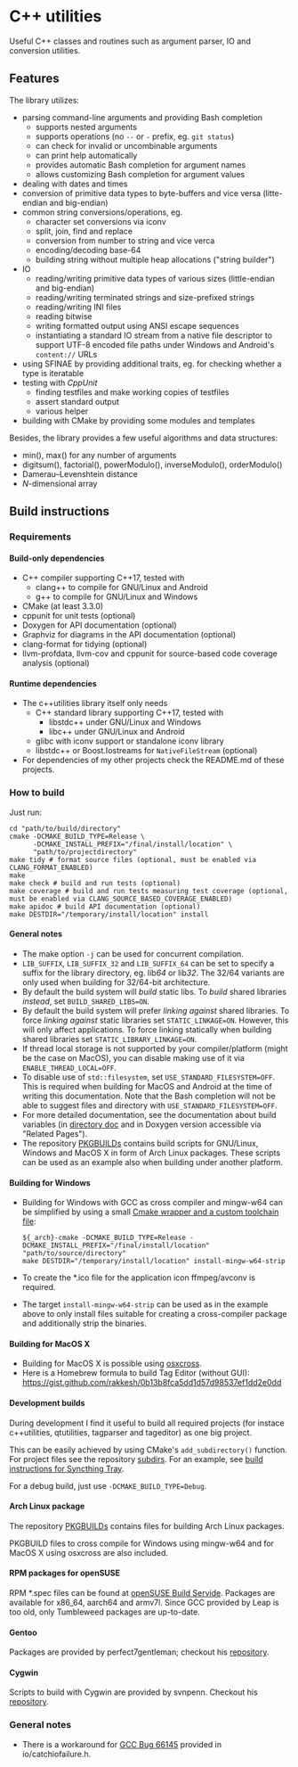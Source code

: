 # C++ utilities
Useful C++ classes and routines such as argument parser, IO and conversion utilities.

## Features
The library utilizes:

* parsing command-line arguments and providing Bash completion
    - supports nested arguments
    - supports operations (no `--` or `-` prefix, eg. `git status`)
    - can check for invalid or uncombinable arguments
    - can print help automatically
    - provides automatic Bash completion for argument names
    - allows customizing Bash completion for argument values
* dealing with dates and times
* conversion of primitive data types to byte-buffers and vice versa (litte-endian and big-endian)
* common string conversions/operations, eg.
    - character set conversions via iconv
    - split, join, find and replace
    - conversion from number to string and vice verca
    - encoding/decoding base-64
    - building string without multiple heap allocations ("string builder")
* IO
    - reading/writing primitive data types of various sizes (little-endian and big-endian)
    - reading/writing terminated strings and size-prefixed strings
    - reading/writing INI files
    - reading bitwise
    - writing formatted output using ANSI escape sequences
    - instantiating a standard IO stream from a native file descriptor to support UTF-8 encoded
      file paths under Windows and Android's `content://` URLs
* using SFINAE by providing additional traits, eg. for checking whether a type is iteratable
* testing with *CppUnit*
    - finding testfiles and make working copies of testfiles
    - assert standard output
    - various helper
* building with CMake by providing some modules and templates

Besides, the library provides a few useful algorithms and data structures:

* min(), max() for any number of arguments
* digitsum(), factorial(), powerModulo(), inverseModulo(), orderModulo()
* Damerau–Levenshtein distance
* *N*-dimensional array

## Build instructions
### Requirements
#### Build-only dependencies
* C++ compiler supporting C++17, tested with
    - clang++ to compile for GNU/Linux and Android
    - g++ to compile for GNU/Linux and Windows
* CMake (at least 3.3.0)
* cppunit for unit tests (optional)
* Doxygen for API documentation (optional)
* Graphviz for diagrams in the API documentation (optional)
* clang-format for tidying (optional)
* llvm-profdata, llvm-cov and cppunit for source-based code coverage analysis (optional)

#### Runtime dependencies
* The c++utilities library itself only needs
    * C++ standard library supporting C++17, tested with
        - libstdc++ under GNU/Linux and Windows
        - libc++ under GNU/Linux and Android
    * glibc with iconv support or standalone iconv library
    * libstdc++ or Boost.Iostreams for `NativeFileStream` (optional)
* For dependencies of my other projects check the README.md of these projects.

### How to build
Just run:
```
cd "path/to/build/directory"
cmake -DCMAKE_BUILD_TYPE=Release \
      -DCMAKE_INSTALL_PREFIX="/final/install/location" \
      "path/to/projectdirectory"
make tidy # format source files (optional, must be enabled via CLANG_FORMAT_ENABLED)
make
make check # build and run tests (optional)
make coverage # build and run tests measuring test coverage (optional, must be enabled via CLANG_SOURCE_BASED_COVERAGE_ENABLED)
make apidoc # build API documentation (optional)
make DESTDIR="/temporary/install/location" install
```

#### General notes
* The make option ```-j``` can be used for concurrent compilation.
* ```LIB_SUFFIX```, ```LIB_SUFFIX_32``` and ```LIB_SUFFIX_64``` can be set to
  specify a suffix for the library directory, eg. lib*64* or lib*32*. The 32/64 variants are only used when building for 32/64-bit architecture.
* By default the build system will *build* static libs. To *build* shared libraries *instead*, set `BUILD_SHARED_LIBS=ON`.
* By default the build system will prefer *linking against* shared libraries. To force *linking against* static libraries set `STATIC_LINKAGE=ON`.
  However, this will only affect applications. To force linking statically when building shared libraries set `STATIC_LIBRARY_LINKAGE=ON`.
* If thread local storage is not supported by your compiler/platform (might be the case on MacOS), you can disable making use of it
  via `ENABLE_THREAD_LOCAL=OFF`.
* To disable use of `std::filesystem`, set `USE_STANDARD_FILESYSTEM=OFF`. This is required when building for MacOS and Android at the time of
  writing this documentation. Note that the Bash completion will not be able to suggest files and directory with `USE_STANDARD_FILESYSTEM=OFF`.
* For more detailed documentation, see the documentation about build variables (in
  [directory doc](https://github.com/Martchus/cpp-utilities/blob/master/doc/buildvariables.md) and
  in Doxygen version accessible via "Related Pages").
* The repository [PKGBUILDs](https://github.com/Martchus/PKGBUILDs) contains build scripts for GNU/Linux, Windows and MacOS X in form
  of Arch Linux packages. These scripts can be used as an example also when building under another platform.

#### Building for Windows
* Building for Windows with GCC as cross compiler and mingw-w64 can be simplified by using a small
  [Cmake wrapper and a custom toolchain file](https://aur.archlinux.org/cgit/aur.git/tree/mingw-cmake.sh?h=mingw-w64-cmake):
  ```
  ${_arch}-cmake -DCMAKE_BUILD_TYPE=Release -DCMAKE_INSTALL_PREFIX="/final/install/location" "path/to/source/directory"
  make DESTDIR="/temporary/install/location" install-mingw-w64-strip
  ```

* To create the \*.ico file for the application icon ffmpeg/avconv is required.
* The target ```install-mingw-w64-strip``` can be used as in the example above to only install files
  suitable for creating a cross-compiler package and additionally strip the binaries.

#### Building for MacOS X
* Building for MacOS X is possible using [osxcross](https://github.com/tpoechtrager/osxcross).
* Here is a Homebrew formula to build Tag Editor (without GUI): https://gist.github.com/rakkesh/0b13b8fca5dd1d57d98537ef1dd2e0dd

#### Development builds
During development I find it useful to build all required projects (for instace c++utilities, qtutilities, tagparser and tageditor) as one big project.

This can be easily achieved by using CMake's ```add_subdirectory()``` function. For project files
see the repository [subdirs](https://github.com/Martchus/subdirs). For an example, see
[build instructions for Syncthing Tray](https://github.com/Martchus/syncthingtray#building-this-straight).

For a debug build, just use ```-DCMAKE_BUILD_TYPE=Debug```.

#### Arch Linux package
The repository [PKGBUILDs](https://github.com/Martchus/PKGBUILDs) contains files
for building Arch Linux packages.

PKGBUILD files to cross compile for Windows using mingw-w64 and for MacOS X using osxcross are also included.

#### RPM packages for openSUSE
RPM \*.spec files can be found at [openSUSE Build Servide](https://build.opensuse.org/project/show/home:mkittler).
Packages are available for x86_64, aarch64 and armv7l. Since GCC provided by Leap is too old, only Tumbleweed packages
are up-to-date.

#### Gentoo
Packages are provided by perfect7gentleman; checkout his [repository](https://github.com/perfect7gentleman/pg_overlay).

#### Cygwin
Scripts to build with Cygwin are provided by svnpenn. Checkout his
[repository](https://github.com/svnpenn/glade).

### General notes
* There is a workaround for [GCC Bug 66145](https://gcc.gnu.org/bugzilla/show_bug.cgi?id=66145) provided
  in io/catchiofailure.h.
